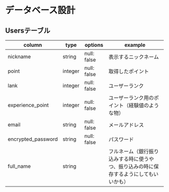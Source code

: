 # データベース設計

## Usersテーブル
|column|type|options|example|
|-|-|-|-|
|nickname          |string  |null: false|表示するニックネーム|
|point             |integer |null: false|取得したポイント|
|lank              |integer |null: false|ユーザーランク|
|experience_point  |integer |null: false|ユーザーランク用のポイント（経験値のような物）|
|email             |string  |null: false|メールアドレス|
|encrypted_password|string  |null: false|パスワード|
|full_name         |string  |           |フルネーム（銀行振り込みする時に使うやつ、振り込みの時に保存するようにしてもいいかも）|
